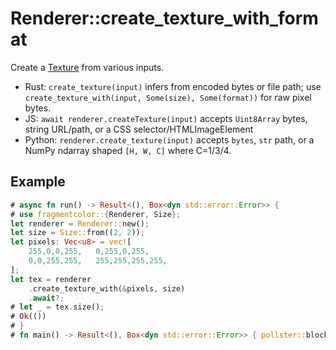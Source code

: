 # Renderer::create_texture_with_format

Create a [Texture](https://fragmentcolor.org/api/core/texture) from various inputs.

- Rust: `create_texture(input)` infers from encoded bytes or file path; use `create_texture_with(input, Some(size), Some(format))` for raw pixel bytes.
- JS: `await renderer.createTexture(input)` accepts `Uint8Array` bytes, string URL/path, or a CSS selector/HTMLImageElement
- Python: `renderer.create_texture(input)` accepts `bytes`, `str` path, or a NumPy ndarray shaped `[H, W, C]` where C=1/3/4.

## Example

```rust
# async fn run() -> Result<(), Box<dyn std::error::Error>> {
# use fragmentcolor::{Renderer, Size};
let renderer = Renderer::new();
let size = Size::from((2, 2));
let pixels: Vec<u8> = vec![
    255,0,0,255,   0,255,0,255,
    0,0,255,255,   255,255,255,255,
];
let tex = renderer
    .create_texture_with(&pixels, size)
    .await?;
# let _ = tex.size();
# Ok(())
# }
# fn main() -> Result<(), Box<dyn std::error::Error>> { pollster::block_on(run()) }
```
